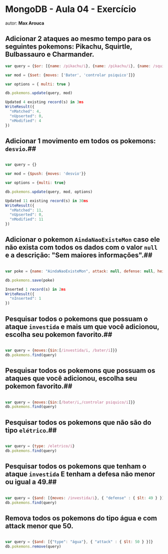 # MongoDB - Aula 04 - Exercício
autor: **Max Arouca**

## **Adicionar** 2 ataques ao mesmo tempo para os seguintes pokemons: Pikachu, Squirtle, Bulbassauro e Charmander.

````javascript
var query = {$or: [{name: /pikachu/i}, {name: /pikachu/i}, {name: /squirtle/i}, {name: /bulbassauro/i}, {name: /charmander/i}]}

var mod = {$set: {moves: ['Bater', 'controlar psiquico']}}

var options = { multi: true }

db.pokemons.update(query, mod)

Updated 4 existing record(s) in 3ms
WriteResult({
  "nMatched": 4,
  "nUpserted": 0,
  "nModified": 4
})


````

## **Adicionar** 1 movimento em todos os pokemons: `desvio`.##

````javascript

var query = {}

var mod = {$push: {moves: 'desvio'}}

var options = {multi: true}

db.pokemons.update(query, mod, options)

Updated 11 existing record(s) in 30ms
WriteResult({
  "nMatched": 11,
  "nUpserted": 0,
  "nModified": 11
})

````


## **Adicionar** o pokemon `AindaNaoExisteMon` caso ele não exista com todos os dados com o valor `null` e a descrição: "Sem maiores informações".##

````javascript

var poke = {name: "AindaNaoExisteMon", attack: null, defense: null, height: null, description: "Sem maiores informações"}

db.pokemons.save(poke)

Inserted 1 record(s) in 2ms
WriteResult({
  "nInserted": 1
})

````

## Pesquisar todos o pokemons que possuam o ataque `investida` e mais um que você adicionou, escolha seu pokemon favorito.##

````javascript

var query = {moves:{$in:[/investida/i, /bater/i]}}
db.pokemons.find(query)


````


## Pesquisar **todos** os pokemons que possuam os ataques que você adicionou, escolha seu pokemon favorito.##

````javascript

var query = {moves:{$in:[/bater/i,/controlar psiquico/i]}}
db.pokemons.find(query)

````


## Pesquisar **todos** os pokemons que não são do tipo `elétrico`.##

````javascript

var query = {type: /eletrico/i}
db.pokemons.find(query)

````


## Pesquisar **todos** os pokemons que tenham o ataque `investida` **E** tenham a defesa **não menor ou igual** a 49.##

````javascript

var query = {$and: [{moves: /investida/i}, { "defense" : { $lt: 49 } }]}
db.pokemons.find(query)

````

## Remova **todos** os pokemons do tipo água e com attack menor que 50.

````javascript

var query = {$and: [{"type": "água"}, { "attack" : { $lt: 50 } }]}
db.pokemons.remove(query)

